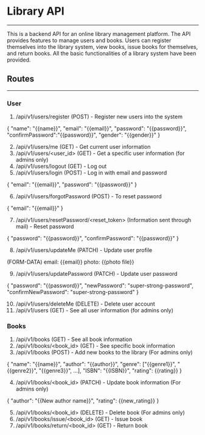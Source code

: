 # Library API

---

This is a backend API for an online library management platform. The API
provides features to manage users and books. Users can register themselves into
the library system, view books, issue books for themselves, and return books.
All the basic functionalities of a library system have been provided.

## Routes

---

### User

1. /api/v1/users/register (POST) - Register new users into the system

{ "name": "{{name}}", "email": "{{email}}", "password": "{{password}}",
"confirmPassword":"{{password}}", "gender": "{{gender}}" }

2. /api/v1/users/me (GET) - Get current user information
3. /api/v1/users/<user_id> (GET) - Get a specific user information (for admins
   only)
4. /api/v1/users/logout (GET) - Log out
5. /api/v1/users/login (POST) - Log in with email and password

{ "email": "{{email}}", "password": "{{password}}" }

6. /api/v1/users/forgotPassword (POST) - To reset password

{ "email": "{{email}}" }

7. /api/v1/users/resetPassword/<reset_token> (Information sent through mail) -
   Reset password

{ "password": "{{password}}", "confirmPassword": "{{password}}" }

8. /api/v1/users/updateMe (PATCH) - Update user profile

(FORM-DATA) email: {{email}} photo: {{photo file}}

9. /api/v1/users/updatePassword (PATCH) - Update user password

{ "password": "{{password}}", "newPassword": "super-strong-password",
"confirmNewPassword": "super-strong-password" }

10. /api/v1/users/deleteMe (DELETE) - Delete user account
11. /api/v1/users (GET) - See all user information (for admins only)

### Books

1. /api/v1/books (GET) - See all book information
2. /api/v1/books/<book_id> (GET) - See specific book information
3. /api/v1/books (POST) - Add new books to the library (For admins only)

{ "name": "{{name}}", "author": "{{author}}", "genre": ["{{genre1}}",
"{{genre2}}", "{{genre3}}", ...], "ISBN": "{{ISBN}}", "rating": {{rating}} }

4. /api/v1/books/<book_id> (PATCH) - Update book information (For admins only)

{ "author": "{{New author name}}", "rating": {{new_rating}} }

5. /api/v1/books/<book_id> (DELETE) - Delete book (For admins only)
6. /api/v1/books/issue/<book_id> (GET) - Issue book
7. /api/v1/books/return/<book_id> (GET) - Return book
